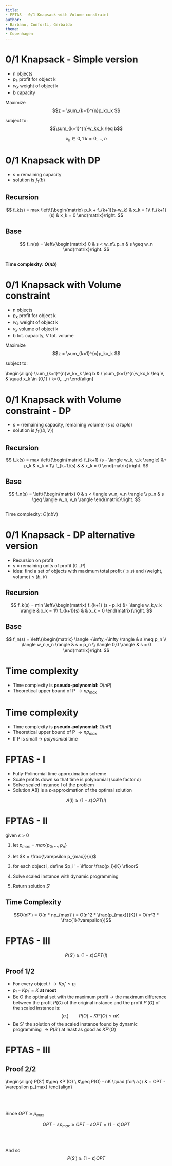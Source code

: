 ```yaml
---
title:
- FPTAS - 0/1 Knapsack with Volume constraint
author:
- Barbano, Conforti, Gerbaldo
theme:
- Copenhagen
---
```



# 0/1 Knapsack - Simple version

+ n objects
+ $p_k$ profit for object k
+ $w_k$ weight of object k
+ b capacity

Maximize $$z = \sum_{k=1}^{n}p_kx_k $$

subject to: $$\sum_{k=1}^{n}w_kx_k \leq b$$

$$ x_k \in {0,1} \  k=0,...,n$$

# 0/1 Knapsack with DP 

+ s = remaining capacity
+ solution is $f_1(b)$

## Recursion

$$ f_k(s) = max \left\{\begin{matrix}
p_k + f_{k+1}(s-w_k) & x_k = 1\\ 
f_{k+1}(s) & x_k = 0 
\end{matrix}\right. $$

## Base 
$$ f_n(s) = \left\{\begin{matrix}
0 & s < w_n\\ 
p_n & s \geq w_n 
\end{matrix}\right. $$

## 
**Time complexity: $O(nb)$**

# 0/1 Knapsack with Volume constraint

+ n objects
+ $p_k$ profit for object k
+ $w_k$ weight of object k
+ $v_k$ volume of object k
+ b tot. capacity,  V tot. volume

Maximize $$z = \sum_{k=1}^{n}p_kx_k $$

subject to:

\begin{align} 
\sum_{k=1}^{n}w_kx_k \leq b & \\
\sum_{k=1}^{n}v_kx_k \leq V, & \quad  x_k \in {0,1} \  k=0,...,n
\end{align}

# 0/1 Knapsack with Volume constraint - DP

+ s = $\langle$remaining capacity, remaining volume$\rangle$ (*s is a tuple*)
+ solution is $f_1(\langle b, V \rangle)$

## Recursion

$$ f_k(s) = max \left\{\begin{matrix}
f_{k+1} (s - \langle w_k, v_k \rangle) &+ p_k & x_k = 1\\ 
f_{k+1}(s) & & x_k = 0 
\end{matrix}\right. $$

## Base 
$$ f_n(s) = \left\{\begin{matrix}
0 & s < \langle w_n, v_n \rangle \\ 
p_n & s \geq \langle w_n, v_n \rangle   
\end{matrix}\right. $$

## 
Time complexity: $O(nbV)$

# 0/1 Knapsack - DP alternative version

+ Recursion on profit
+ s = remaining units of profit (0...P)
+ idea: find a set of objects with maximum total profit ($\leq s$) and $\langle$weight, volume$\rangle$ $\leq$ $\langle b,V \rangle$ 

## Recursion

$$ f_k(s) = min \left\{\begin{matrix}
f_{k+1} (s - p_k) &+ \langle w_k,v_k \rangle & x_k = 1\\ 
f_{k+1}(s) & & x_k = 0 
\end{matrix}\right. $$

## Base 
$$ f_n(s) = \left\{\begin{matrix}
\langle +\infty,+\infty \rangle & s \neq p_n \\ 
\langle w_n,v_n \rangle & s = p_n \\
\langle 0,0 \rangle & s = 0   
\end{matrix}\right. $$


# Time complexity

+ Time complexity is **pseudo-polynomial**: $O(nP)$
+ Theoretical upper bound of P $\rightarrow np_{max}$ 

# Time complexity

+ Time complexity is **pseudo-polynomial**: $O(nP)$ 
+ Theoretical upper bound of P $\rightarrow np_{max}$ 
+ If P is small $\rightarrow$ *polynomial* time

# FPTAS - I

+ Fully-Polinomial time approximation scheme
+ Scale profits down so that time is polynomial (scale factor $\varepsilon$)
+ Solve scaled instance I of the problem 
+ Solution A(I) is a $\varepsilon$-approximation of the optimal solution

$$ A(I) \geq (1-\varepsilon)OPT(I) $$ 

# FPTAS - II

given $\varepsilon$ > 0

1. let $p_{max} = max\{p_0,...,p_n\}$

2. let $K = \frac{\varepsilon p_{max}}{n}$

3. for each object i, define $p_i' = \lfloor \frac{p_i}{K} \rfloor$

4. Solve scaled instance with dynamic programming

5. Return solution $S'$

## Time Complexity 
$$O(nP') = O(n * np_{max}') = O(n^2 * \frac{p_{max}}{K}) = O(n^3 * \frac{1}{\varepsilon})$$


# FPTAS - III

$$ P(S') \geq (1-\varepsilon)OPT(I) $$

## Proof 1/2

- For every object *i* $\rightarrow Kp_i' \leq p_i$
- $p_i - Kp_i' = K$ **at most**
- Be O the optimal set with the maximum profit $\rightarrow$ the maximum difference between the profit $P(O)$ of the original instance and the profit $P'(O)$ of the scaled instance is: $$(a.)\qquad P(O) - KP'(O) \leq nK$$
- Be S' the solution of the scaled instance found by dynamic programming $\rightarrow P(S')$ at least as good as $KP'(O)$ 

# FPTAS - III

## Proof 2/2


\begin{align}
P(S') &\geq KP'(O) \\ 
&\geq P(O) - nK \quad (for\ a.)\\
& = OPT - \varepsilon p_{max}
\end{align}

\
\
\
Since $OPT \geq p_{max}$

$$OPT - \varepsilon p_{max} \geq OPT - \varepsilon OPT = (1-\varepsilon)OPT$$
\
\
\
And so
$$P(S') \geq (1-\varepsilon)OPT$$


